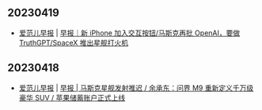 ## 20230419
- [爱范儿早报](https://www.ifanr.com/category/ifanrnews) | [早报｜新 iPhone 加入交互按钮/马斯克再批 OpenAI，要做 TruthGPT/SpaceX 推出星舰打火机](https://www.ifanr.com/1543726)

## 20230418
- [爱范儿早报](https://www.ifanr.com/category/ifanrnews) | [早报 | 马斯克星舰发射推迟 / 余承东：问界 M9 重新定义千万级豪华 SUV / 苹果储蓄账户正式上线](https://www.ifanr.com/1543567)

